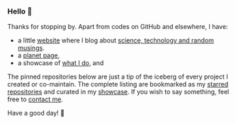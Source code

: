 ### Hello 👋

Thanks for stopping by. Apart from codes on GitHub and elsewhere, I have:

- a little [website][site] where I blog about [science, technology and random musings][blog].
- a [planet page][planet],
- a showcase of [what I do][what], and

The pinned repositories below are just a tip of the iceberg of every project I created or co-maintain.
The complete listing are bookmarked as my [starred repositories][star] and curated in my [showcase][what].
If you wish to say something, feel free to [contact me][where].

Have a good day! 🌅

[site]:   https://ashwinvis.github.io
[blog]:   https://ashwinvis.github.io/archives
[where]:  https://ashwinvis.github.io/pages/contact.html
[what]:   https://ashwinvis.github.io/pages/showcase.html
[planet]: https://ashwinvis.github.io/pages/planet.html
[star]:   https://github.com/ashwinvis?direction=desc&sort=stars&tab=stars
